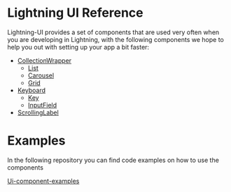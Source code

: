 # Lightning UI Reference

Lightning-UI provides a set of components that are used very often when you are developing in Lightning, with the following components we hope to help you out with setting up your app a bit faster:

* [CollectionWrapper](CollectionWrapper/index.md)
    * [List](CollectionWrapper/List.md)
    * [Carousel](CollectionWrapper/Carousel.md)
    * [Grid](CollectionWrapper/Grid.md)
* [Keyboard](docs/Keyboard/index.md)
    * [Key](docs/Keyboard/Key.md)
    * [InputField](docs/Keyboard/InputField.md)
* [ScrollingLabel](docs/ScrollingLabel.md)


# Examples
In the following repository you can find code examples on how to use the components

[Ui-component-examples](https://github.com/mlapps/ui-component-examples)
